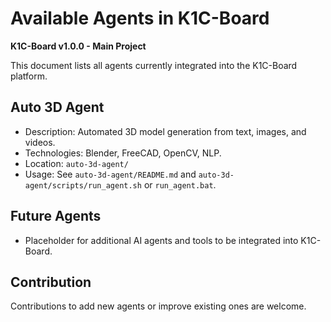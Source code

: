 # Available Agents in K1C-Board

**K1C-Board v1.0.0 - Main Project**

This document lists all agents currently integrated into the K1C-Board platform.

## Auto 3D Agent
- Description: Automated 3D model generation from text, images, and videos.
- Technologies: Blender, FreeCAD, OpenCV, NLP.
- Location: `auto-3d-agent/`
- Usage: See `auto-3d-agent/README.md` and `auto-3d-agent/scripts/run_agent.sh` or `run_agent.bat`.

## Future Agents
- Placeholder for additional AI agents and tools to be integrated into K1C-Board.

## Contribution
Contributions to add new agents or improve existing ones are welcome.
